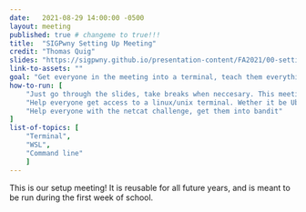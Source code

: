 ```yaml
---
date:   2021-08-29 14:00:00 -0500
layout: meeting
published: true # changeme to true!!!
title:  "SIGPwny Setting Up Meeting"
credit: "Thomas Quig"
slides: "https://sigpwny.github.io/presentation-content/FA2021/00-settingup.pdf"
link-to-assets: ""
goal: "Get everyone in the meeting into a terminal, teach them everything needed to start bandit."
how-to-run: [
	"Just go through the slides, take breaks when neccesary. This meeting will not be in the 15/45 format",
	"Help everyone get access to a linux/unix terminal. Wether it be Ubuntu, Mac, or WSL",
	"Help everyone with the netcat challenge, get them into bandit"
]
list-of-topics: [
	"Terminal",
	"WSL",
	"Command line"
	]
---
```


This is our setup meeting! It is reusable for all future years, and is meant to be run during the first week of school.